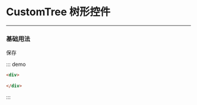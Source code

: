 <style lang="scss" scoped>
  .demo-block {
    div {
      &:last-child {
        margin-bottom: 0;
      }
    }
    .custom-tree-container {
        /* display: inline-block;
        margin: 0 10px 20px 0; */
    }
  }
</style>

# CustomTree 树形控件

---

### 基础用法

<div class="demo-block">
    <el-row>
        <el-col :span="12">
            <el-tree
                :data="data"
                show-checkbox
                default-expand-all
                node-key="id"
                ref="tree"
                highlight-current
                @check="check"
                :props="defaultProps">
            </el-tree>
            <el-button @click="treeSave">保存</el-button>
        </el-col>
        <el-col :span="12">
            <el-table
                :data="tableDataComp"
                style="width: 100%">
                <el-table-column
                    prop="level1"
                    label="一级类别"
                    width="180">
                </el-table-column>
                <el-table-column
                    prop="level2"
                    label="二级类别"
                    width="180">
                </el-table-column>
            </el-table>
            <el-pagination
                background
                @size-change="handleSizeChange"
                @current-change="handleCurrentChange"
                :current-page.sync="pageInfo.pageNo"
                :page-size.sync="pageInfo.pageSize"
                :page-sizes="[10, 20, 50, 100, 200]"
                layout="total, sizes, prev, pager, next, jumper"
                :total="pageInfo.total">
            </el-pagination>
        </el-col>
    </el-row>
    <el-row>
        <el-table
            :data="tableData2"
            style="width: 100%">
            <el-table-column
                prop="level1"
                label="一级类别"
                width="180">
                <template slot-scope="scope">
                    <span v-html="scope.row.level1"></span>
                </template>
            </el-table-column>
            <el-table-column
                prop="level2"
                label="二级类别"
                width="180">
                <template slot-scope="scope">
                    <span v-html="scope.row.level2"></span>
                </template>
            </el-table-column>
        </el-table>
        <div v-html="result1"></div>
        <div v-html="result2"></div>
    </el-row>
    
</div>

::: demo

```html
<div>
    
</div>

```
:::

<script>
    export default {
        data() {
            return {
                pageInfo: {
                    pageNo: 1,
                    pageSize: 10,
                    total: 0
                },
                checkedNodes: [],
                halfNode: [],
                data: [{
                    id: 1,
                    label: '一级 1',
                    level: 1,
                    children: [{
                        id: 4,
                        label: '二级 1-1',
                        level: 2,
                        parent: '一级 1',
                        children: [{
                        id: 9,
                        label: '三级 1-1-1',
                        level: 3,
                        }, {
                        id: 10,
                        label: '三级 1-1-2',
                        level: 3,
                        }]
                    }]
                    }, {
                    id: 2,
                    label: '一级 2',
                    level: 1,
                    children: [{
                        id: 5,
                        label: '二级 2-1',
                        level: 2,
                        parent: '一级 2'
                    }, {
                        id: 6,
                        label: '二级 2-2',
                        level: 2,
                        parent: '一级 2'
                    }]
                    }, {
                    id: 3,
                    label: '一级 3',
                    level: 1,
                    children: []
                },
                {
                    id: 11,
                    label: '一级 4',
                    level: 1,
                    children: [
                        {
                            id: 22,
                            label: '二级 4-1',
                            level: 2,
                            parent: '一级 4'
                        },
                        {
                            id: 33,
                            label: '二级 4-2',
                            level: 2,
                            parent: '一级 4'
                        },
                        {
                            id: 44,
                            label: '二级 4-3',
                            level: 2,
                            parent: '一级 4'
                        }
                    ]
                }],
                defaultProps: {
                    children: 'children',
                    label: 'label'
                },

                tableData: [],
                tableData2: []
            };
        },
        created() {
            this.compare();
        },

        computed: {
            tableDataComp() {
                return this.tableData.slice((this.pageInfo.pageNo-1)*this.pageInfo.pageSize,this.pageInfo.pageNo*this.pageInfo.pageSize)
            }
        },
        methods: {
            compare() {
                let a = 'aaaaaaa';
                let b = 'a1aabbb';
                this.result = this.highlight(a, b);
                this.result1 = this.result[0].join('');
                this.result2 = this.result[1].join('');
                this.tableData2.push({
                    level1: this.result1,
                    level2: this.result2
                })
                console.log(this.result1, this.result2)
            },
            // 比较两个字符串找不同 高亮显示
            highlight() {
                var params = Array.prototype.slice.call(arguments);
                var result = params.map(function (e) {
                    e = e.toUpperCase();
                    e = e.replace(
                        /[\ |\~|\`|\!|\@|\#|\$|\%|\^|\&|\*|\(|\)|\-|\_|\+|\=|\||\\|\[|\]|\{|\}|\;|\:|\"|\'|\,|\<|\.|\>|\/|\?]/g,
                        "");
                    return e.split("");
                });
                var maxLen = eval(" Math.max(" + result.map(function (e) {
                    return e.length
                }).join(",") + ")");
                result.forEach(function (e) {
                    if (e.length < maxLen) {
                        e.length = maxLen;
                    };
                });
                var index = [];
                for (var i = 0; i < result[0].length; i++) {
                    if (result[0][i] === result[1][i]) {
                        continue;
                    } else {
                        index.push(i);
                    }
                };
        
                index.forEach(function (e) {
                    result[0][e] = "<span class='red'>" + (result[0][e] ? result[0][e] : "") + "</span>"
                    result[1][e] = "<span class='red'>" + (result[1][e] ? result[1][e] : "") + "</span>"
                });
                return result
            },

            handleSizeChange(val) {
                this.pageInfo.pageSize = val;
                this.$message({
                    type: 'info',
                    message: `每页${val}条`
                })
            },
            handleCurrentChange(val) {
                this.pageInfo.pageNo = val;
                // this.$message({
                //     type: 'info',
                //     message: `当前页: ${val}`
                // })
            },
            check() {
                this.checkedNodes = this.$refs.tree.getCheckedNodes();
                console.log('checkedNodes', this.checkedNodes)
            },
            treeSave() {
                if(this.checkedNodes.length) {
                    this.checkedNodes.forEach((item) => {
                        if(item.level == 1 && !item.children.length) {
                            this.tableData.push({
                                level1: item.label,
                                level2: ''
                            })
                        }
                        if(item.level == 2) {
                            this.tableData.push({
                                level1: item.parent,
                                level2: item.label
                            })
                        }
                    })
                    this.pageInfo.total = this.tableData.length;
                } else {
                    this.$message({
                        type: 'warning',
                        message: '请先选择节点后再保存'
                    })
                }
            }

        }   
    }
</script>

<style>

.red {
    color: red !important;
}
</style>